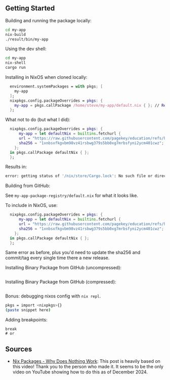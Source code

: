 ## Getting Started

Building and running the package locally:

```bash
cd my-app
nix-build
./result/bin/my-app
```

Using the dev shell:

```bash
cd my-app
nix-shell
cargo run
```

Installing in NixOS when cloned locally:

```nix
  environment.systemPackages = with pkgs; [
    my-app
  ];
  nixpkgs.config.packageOverrides = pkgs: {
    my-app = pkgs.callPackage /home/steve/my-app/default.nix { }; // Replace with wherever you cloned it.
  };
```

What not to do (but what I did):

```nix
  nixpkgs.config.packageOverrides = pkgs: {
      my-app = let defaultNix = builtins.fetchurl {
      url = "https://raw.githubusercontent.com/pagekey/education/refs/heads/main/176-nix-package/my-app/default.nix";
      sha256 = "1xnbsxfkgvbm98vz41rsbwg379s5bb0xg7mrbsfyni2ycm401cwz";
    };
  in pkgs.callPackage defaultNix { };
  };
```

Results in:

```bash
error: getting status of '/nix/store/Cargo.lock': No such file or directory
```

Building from GitHub:

See `my-app-package-registry/default.nix` for what it looks like.

To include in NixOS, use:

```nix
  nixpkgs.config.packageOverrides = pkgs: {
      my-app = let defaultNix = builtins.fetchurl {
      url = "https://raw.githubusercontent.com/pagekey/education/refs/heads/main/176-nix-package/my-app-build-from-github/default.nix";
      sha256 = "1xnbsxfkgvbm98vz41rsbwg379s5bb0xg7mrbsfyni2ycm401cwz";
    };
  in pkgs.callPackage defaultNix { };
  };
```

Same error as before, plus you'd need to update the sha256 and commit/tag every single time there a new release.

Installing Binary Package from GitHub (uncompressed):

```nix

```

Installing Binary Package from GitHub (compressed):

```nix

```

Bonus: debugging nixos config with `nix repl`.

```bash
pkgs = import <nixpkgs>{}
(paste snippet here)
```

Adding breakpoints:

```
break
# or

```


## Sources

- [Nix Packages - Why Does Nothing Work](https://www.youtube.com/watch?v=CqFcl4BmbN4): This post is heavily based on this video! Thank you to the person who made it. It seems to be the only video on YouTube showing how to do this as of December 2024.
